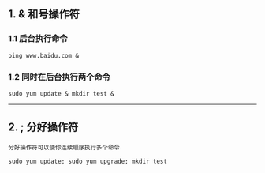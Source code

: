 ## 1. & 和号操作符
### 1.1 后台执行命令
```
ping www.baidu.com &
```
### 1.2 同时在后台执行两个命令
```
sudo yum update & mkdir test &
```

***

## 2. ; 分好操作符
```
分好操作符可以使你连续顺序执行多个命令
```
```
sudo yum update; sudo yum upgrade; mkdir test
```
